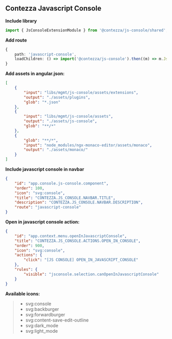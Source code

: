 ## Contezza Javascript Console

**Include library**

```ts 
import { JsConsoleExtensionModule } from '@contezza/js-console/shared';
```

**Add route**
```ts
{
    path: 'javascript-console',
    loadChildren: () => import('@contezza/js-console').then((m) => m.JsConsoleModule)
}
```

**Add assets in angular.json:**

```json
[
    {
        "input": "libs/mgmt/js-console/assets/extensions",
        "output": "./assets/plugins",
        "glob": "*.json"
    },
    {
        "input": "libs/mgmt/js-console/assets",
        "output": "./assets/js-console",
        "glob": "**/*"
    },
    {
        "glob": "**/*",
        "input": "node_modules/ngx-monaco-editor/assets/monaco",
        "output": "./assets/monaco/"
    }
]
```

**Include javascript console in navbar**
```json
{
    "id": "app.console.js-console.component",
    "order": 100,
    "icon": "svg:console",
    "title": "CONTEZZA.JS_CONSOLE.NAVBAR.TITLE",
    "description": "CONTEZZA.JS_CONSOLE.NAVBAR.DESCRIPTION",
    "route": "javascript-console"
}
```

**Open in javascript console action:**
```json
{
    "id": "app.context.menu.openInJavascriptConsole",
    "title": "CONTEZZA.JS_CONSOLE.ACTIONS.OPEN_IN_CONSOLE",
    "order": 900,
    "icon": "svg:console",
    "actions": {
        "click": "[JS CONSOLE] OPEN_IN_JAVASCRIPT_CONSOLE"
    },
    "rules": {
        "visible": "jsconsole.selection.canOpenInJavascriptConsole"
    }
}
```

**Available icons:**
> - svg:console
> - svg:backburger
> - svg:forwardburger
> - svg:content-save-edit-outline
> - svg:dark_mode
> - svg:light_mode



